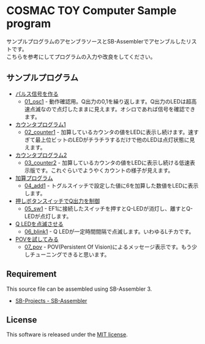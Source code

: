 # COSMAC TOY Computer Sample program

サンプルプログラムのアセンブラソースとSB-Assemblerでアセンブルしたリストです。  
こちらを参考にしてプログラムの入力や改良をしてください。

## サンプルプログラム

* [パルス信号を作る](01_osc1/README.md)
    * [01_osc1](01_osc1) - 動作確認用。Q出力の0,1を繰り返します。Q出力のLEDは超高速点滅なので点灯したままに見えます。オシロであれば信号を確認できます。
* [カウンタプログラム1](02_counter1/README.md)
    * [02_counter1](02_counter1) - 加算しているカウンタの値をLEDに表示し続けます。速すぎて最上位ビットのLEDがチラチラするだけで他のLEDは点灯状態に見えます。
* [カウンタプログラム2](03_counter2/README.md)
    * [03_counter2](03_counter2) - 加算しているカウンタの値をLEDに表示し続ける低速表示版です。これぐらいでようやくカウントの様子が見えます。
* [加算プログラム](04_add1/README.md)
    * [04_add1](04_add1) - トグルスイッチで設定した値に6を加算した数値をLEDに表示します。
* [押しボタンスイッチでQ出力を制御](05_sw1/README.md)
    * [05_sw1](05_sw1) - EF1に接続したスイッチを押すとQ-LEDが消灯し、離すとQ-LEDが点灯します。
* [Q LEDを点滅させる](06_blink1/README.md)
    * [06_blink1](06_blink1) - Q LEDが一定時間間隔で点滅します。いわゆるLチカです。
* [POVを試してみる](07_pov1/README.md)
    * [07_pov](07_pov1) - POV(Persistent Of Vision)によるメッセージ表示です。もう少しチューニングできると思います。

## Requirement

This source file can be assembled using SB-Assembler 3.
* [SB-Projects - SB-Assembler](https://www.sbprojects.net/sbasm/)

## License

This software is released under the [MIT license](https://en.wikipedia.org/wiki/MIT_License).